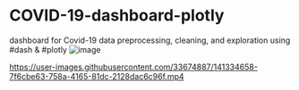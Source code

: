 # COVID-19-dashboard-plotly
dashboard for Covid-19 data preprocessing, cleaning, and exploration using #dash & #plotly 
![image](https://user-images.githubusercontent.com/33674887/141334512-36ded3cb-b92b-418f-96f5-b26130b0c17b.png)


https://user-images.githubusercontent.com/33674887/141334658-7f6cbe63-758a-4165-81dc-2128dac6c96f.mp4

